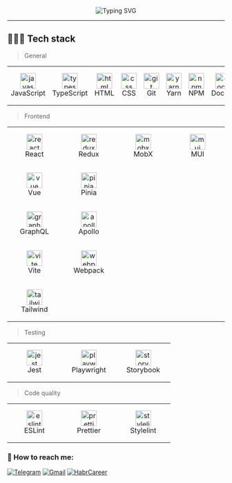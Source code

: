 <p align="center">
  <img src="https://readme-typing-svg.herokuapp.com?font=Fira+Code&pause=1000&color=14F73B&width=325&height=30&lines=Hi!+I%60m+Frontend+Developer" alt="Typing SVG" />
</p>

---
<h2 align="left" id="shahzod418-stack">🧑🏻‍💻 Tech stack</h2>

> General

<table width='100%'>
  <tr>
    <td align="center" width="110" height="90">
      <a href="#shahzod418-stack">
        <img src="https://cdn.jsdelivr.net/gh/devicons/devicon/icons/javascript/javascript-original.svg" width="36" height="36" alt="javascript" />
      </a>
      <br>JavaScript
    </td>
    <td align="center" width="110" height="90">
      <a href="#shahzod418-stack">
        <img src="https://cdn.jsdelivr.net/gh/devicons/devicon/icons/typescript/typescript-original.svg" width="36" height="36" alt="typescript" />
      </a>
      <br>TypeScript
    </td>
    <td align="center" width="110" height="90">
      <a href="#shahzod418-stack">
        <img src="https://cdn.jsdelivr.net/gh/devicons/devicon/icons/html5/html5-original.svg" width="36" height="36" alt="html" />
      </a>
      <br>HTML
    </td>
    <td align="center" width="110" height="90"> 
      <a href="#shahzod418-stack" >
        <img src="https://cdn.jsdelivr.net/gh/devicons/devicon/icons/css3/css3-original.svg" width="36" height="36" alt="css" />
      </a>
      <br>CSS
    </td>
    <td align="center" width="110" height="90">
      <a href="#shahzod418-stack">
        <img src="https://cdn.jsdelivr.net/gh/devicons/devicon/icons/git/git-original.svg" width="36" height="36" alt="git" />
      </a>
      <br>Git
    </td>
    <td align="center" width="110" height="90"> 
      <a href="#shahzod418-stack">
        <img src="https://cdn.jsdelivr.net/gh/devicons/devicon/icons/yarn/yarn-original.svg" width="36" height="36" alt="yarn" />
      </a>
      <br>Yarn
    </td>
    <td align="center" width="110" height="90"> 
      <a href="#shahzod418-stack">
        <img src="https://cdn.jsdelivr.net/gh/devicons/devicon/icons/npm/npm-original-wordmark.svg" width="36" height="36" alt="npm" />
      </a>
      <br>NPM
    </td>
    <td align="center" width="110" height="90"> 
      <a href="#shahzod418-stack" >
        <img src="https://cdn.jsdelivr.net/gh/devicons/devicon/icons/docker/docker-original.svg" width="36" height="36" alt="docker" />
      </a>
      <br>Docker
    </td>
  </tr> 
</table>

> Frontend

<table width='100%'>
  <tr>
    <td align="center" width="110" height="90">
      <a href="#shahzod418-stack">
        <img src="https://cdn.jsdelivr.net/gh/devicons/devicon/icons/react/react-original.svg" width="36" height="36" alt="react" />
      </a>
      <br>React
    </td>
    <td align="center" width="110" height="90">
      <a href="#shahzod418-stack">
        <img src="https://cdn.jsdelivr.net/gh/devicons/devicon/icons/redux/redux-original.svg" width="36" height="36" alt="redux" />
      </a>
      <br>Redux
    </td>
    <td align="center" width="110" height="90">
      <a href="#shahzod418-stack">
        <img src="https://cdn.worldvectorlogo.com/logos/mobx.svg" width="36" height="36" alt="mobx" />
      </a>
      <br>MobX
    </td>
    <td align="center" width="110" height="90">
      <a href="#shahzod418-stack">
        <img src="https://cdn.jsdelivr.net/gh/devicons/devicon/icons/materialui/materialui-original.svg" width="36" height="36" alt="mui" />
      </a>
      <br>MUI
    </td>
  </tr>
  <tr>
    <td align="center" width="110" height="90">
      <a href="#shahzod418-stack">
        <img src="https://cdn.jsdelivr.net/gh/devicons/devicon/icons/vuejs/vuejs-original.svg" width="36" height="36" alt="vue" />
      </a>
      <br>Vue
    </td>
    <td align="center" width="110" height="90">
      <a href="#shahzod418-stack">
        <img src="https://pinia.vuejs.org/logo.svg" width="36" height="36" alt="pinia" />
      </a>
      <br>Pinia
    </td>
  </tr>
  <tr>
    <td align="center" width="110" height="90">
      <a href="#shahzod418-stack">
        <img src="https://cdn.jsdelivr.net/gh/devicons/devicon/icons/graphql/graphql-plain.svg" width="36" height="36" alt="graphql" />
      </a>
      <br>GraphQL
    </td>
    <td align="center" width="110" height="90">
      <a href="#shahzod418-stack">
        <img src="https://cdn.worldvectorlogo.com/logos/apollo-graphql-compact.svg" width="36" height="36" alt="apollo" />
      </a>
      <br>Apollo
    </td>
  </tr>
  <tr>
    <td align="center" width="110" height="90">
      <a href="#shahzod418-stack">
        <img src="https://cdn.worldvectorlogo.com/logos/vitejs.svg" width="36" height="36" alt="vite" />
      </a>
      <br>Vite
    </td>
    <td align="center" width="110" height="90">
      <a href="#shahzod418-stack">
        <img src="https://cdn.jsdelivr.net/gh/devicons/devicon/icons/webpack/webpack-original.svg" width="36" height="36" alt="webpack" />
      </a>
      <br>Webpack
    </td>
  </tr>
  <tr>
    <td align="center" width="110" height="90">
      <a href="#shahzod418-stack">
        <img src="https://cdn.jsdelivr.net/gh/devicons/devicon/icons/tailwindcss/tailwindcss-plain.svg" width="36" height="36" alt="tailwindcss" />
      </a>
      <br>Tailwind
    </td>
  </tr>
</table>

> Testing

<table width='100%'>
  <tr>
     <td align="center" width="110" height="90"> 
      <a href="#shahzod418-stack">
        <img src="https://cdn.jsdelivr.net/gh/devicons/devicon/icons/jest/jest-plain.svg" width="36" height="36" alt="jest" />
      </a>
      <br>Jest
    </td>
    <td align="center" width="110" height="90"> 
      <a href="#shahzod418-stack">
        <img src="https://playwright.dev/img/playwright-logo.svg" width="36" height="36" alt="playwright" />
      </a>
      <br>Playwright
    </td>
    <td align="center" width="110" height="90"> 
      <a href="#shahzod418-stack">
        <img src="https://cdn.jsdelivr.net/gh/devicons/devicon/icons/storybook/storybook-original.svg" width="36" height="36" alt="storybook" />
      </a>
      <br>Storybook
    </td>
  </tr> 
</table>

> Code quality

<table width='100%'>
  <tr>
    <td align="center" width="110" height="90">
      <a href="#shahzod418-stack">
        <img src="https://cdn.jsdelivr.net/gh/devicons/devicon/icons/eslint/eslint-original.svg" width="36" height="36" alt="eslint" />
      </a>
      <br>ESLint
    </td>
    <td align="center" width="110" height="90">
      <a href="#shahzod418-stack">
        <img src="https://cdn.worldvectorlogo.com/logos/prettier-1.svg" width="36" height="36" alt="prettier" />
      </a>
      <br>Prettier
    </td>
    <td align="center" width="110" height="90">
      <a href="#shahzod418-stack">
        <img src="https://cdn.worldvectorlogo.com/logos/stylelint.svg" width="36" height="36" alt="stylelint" />
      </a>
      <br>Stylelint
    </td>
  </tr>
</table>

### 🤝 How to reach me:

[<img alt="Telegram" src="https://img.shields.io/badge/Telegram-2CA5E0?style=for-the-badge&logo=telegram&logoColor=white" />](https://t.me/shahzod418)
<a href="mailto:shahzod@davlatov.space"><img alt="Gmail" src="https://img.shields.io/badge/Gmail-D14836?style=for-the-badge&logo=gmail&logoColor=white" /></a>
[<img alt="HabrCareer" src="https://img.shields.io/badge/Habr_Career-65A3BE?style=for-the-badge&logo=Habr&logoColor=white" />](https://career.habr.com/shahzod_davlatov)
